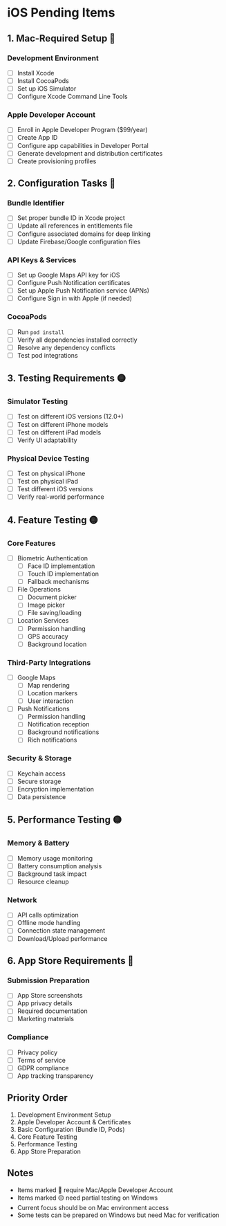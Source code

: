 # iOS Pending Items

## 1. Mac-Required Setup 🔴
### Development Environment
- [ ] Install Xcode
- [ ] Install CocoaPods
- [ ] Set up iOS Simulator
- [ ] Configure Xcode Command Line Tools

### Apple Developer Account
- [ ] Enroll in Apple Developer Program ($99/year)
- [ ] Create App ID
- [ ] Configure app capabilities in Developer Portal
- [ ] Generate development and distribution certificates
- [ ] Create provisioning profiles

## 2. Configuration Tasks 🔴
### Bundle Identifier
- [ ] Set proper bundle ID in Xcode project
- [ ] Update all references in entitlements file
- [ ] Configure associated domains for deep linking
- [ ] Update Firebase/Google configuration files

### API Keys & Services
- [ ] Set up Google Maps API key for iOS
- [ ] Configure Push Notification certificates
- [ ] Set up Apple Push Notification service (APNs)
- [ ] Configure Sign in with Apple (if needed)

### CocoaPods
- [ ] Run `pod install`
- [ ] Verify all dependencies installed correctly
- [ ] Resolve any dependency conflicts
- [ ] Test pod integrations

## 3. Testing Requirements 🟡
### Simulator Testing
- [ ] Test on different iOS versions (12.0+)
- [ ] Test on different iPhone models
- [ ] Test on different iPad models
- [ ] Verify UI adaptability

### Physical Device Testing
- [ ] Test on physical iPhone
- [ ] Test on physical iPad
- [ ] Test different iOS versions
- [ ] Verify real-world performance

## 4. Feature Testing 🟡
### Core Features
- [ ] Biometric Authentication
  - [ ] Face ID implementation
  - [ ] Touch ID implementation
  - [ ] Fallback mechanisms
- [ ] File Operations
  - [ ] Document picker
  - [ ] Image picker
  - [ ] File saving/loading
- [ ] Location Services
  - [ ] Permission handling
  - [ ] GPS accuracy
  - [ ] Background location

### Third-Party Integrations
- [ ] Google Maps
  - [ ] Map rendering
  - [ ] Location markers
  - [ ] User interaction
- [ ] Push Notifications
  - [ ] Permission handling
  - [ ] Notification reception
  - [ ] Background notifications
  - [ ] Rich notifications

### Security & Storage
- [ ] Keychain access
- [ ] Secure storage
- [ ] Encryption implementation
- [ ] Data persistence

## 5. Performance Testing 🟡
### Memory & Battery
- [ ] Memory usage monitoring
- [ ] Battery consumption analysis
- [ ] Background task impact
- [ ] Resource cleanup

### Network
- [ ] API calls optimization
- [ ] Offline mode handling
- [ ] Connection state management
- [ ] Download/Upload performance

## 6. App Store Requirements 🔴
### Submission Preparation
- [ ] App Store screenshots
- [ ] App privacy details
- [ ] Required documentation
- [ ] Marketing materials

### Compliance
- [ ] Privacy policy
- [ ] Terms of service
- [ ] GDPR compliance
- [ ] App tracking transparency

## Priority Order
1. Development Environment Setup
2. Apple Developer Account & Certificates
3. Basic Configuration (Bundle ID, Pods)
4. Core Feature Testing
5. Performance Testing
6. App Store Preparation

## Notes
- Items marked 🔴 require Mac/Apple Developer Account
- Items marked 🟡 need partial testing on Windows
- Current focus should be on Mac environment access
- Some tests can be prepared on Windows but need Mac for verification 